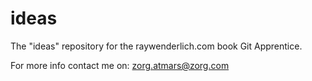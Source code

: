 # ideas
The "ideas" repository for the raywenderlich.com book Git Apprentice.


For more info contact me on: zorg.atmars@zorg.com